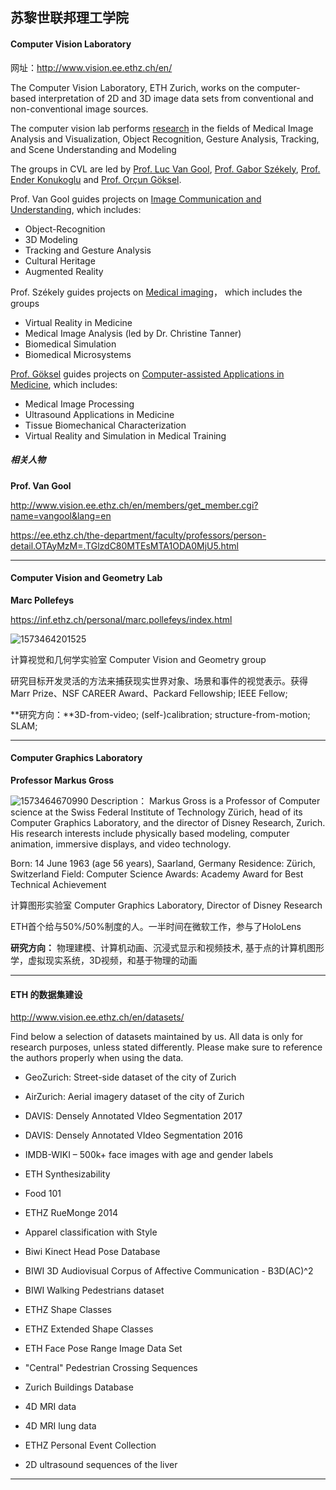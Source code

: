 ## **苏黎世联邦理工学院**

#### **Computer Vision Laboratory**

网址：http://www.vision.ee.ethz.ch/en/

The Computer Vision Laboratory, ETH Zurich, works on the computer-based interpretation of 2D and 3D image data sets from conventional and non-conventional image sources.

The computer vision lab performs [research](http://www.vision.ee.ethz.ch/research/) in the fields of Medical Image Analysis and Visualization, Object Recognition, Gesture Analysis, Tracking, and Scene Understanding and Modeling

The groups in CVL are led by [Prof. Luc Van Gool](http://www.vision.ee.ethz.ch/members/get_member.cgi?name=vangool&lang=en), [Prof. Gabor Székely](http://www.vision.ee.ethz.ch/members/get_member.cgi?name=szekely&lang=en), [Prof. Ender Konukoglu](http://www.vision.ee.ethz.ch/members/get_member.cgi?name=kender&lang=en) and [Prof. Orçun Göksel](http://www.vision.ee.ethz.ch/~ogoksel/).

Prof. Van Gool guides projects on [Image Communication and Understanding](http://www.vision.ee.ethz.ch/en/research/projects/icu), which includes:

- Object-Recognition
- 3D Modeling
- Tracking and Gesture Analysis
- Cultural Heritage
- Augmented Reality

Prof. Székely guides projects on [Medical imaging](http://www.vision.ee.ethz.ch/en/research/projects/med)， which includes the groups

- Virtual Reality in Medicine
- Medical Image Analysis (led by Dr. Christine Tanner)
- Biomedical Simulation
- Biomedical Microsystems

[Prof. Göksel](http://www.vision.ee.ethz.ch/~ogoksel/) guides projects on [Computer-assisted Applications in Medicine](http://www.caim.ee.ethz.ch/), which includes:

- Medical Image Processing
- Ultrasound Applications in Medicine 
- Tissue Biomechanical Characterization
- Virtual Reality and Simulation in Medical Training

##### **相关人物**

**Prof. Van Gool** 

http://www.vision.ee.ethz.ch/en/members/get_member.cgi?name=vangool&lang=en

https://ee.ethz.ch/the-department/faculty/professors/person-detail.OTAyMzM=.TGlzdC80MTEsMTA1ODA0MjU5.html

---

#### Computer Vision and Geometry Lab 

**Marc Pollefeys**

https://inf.ethz.ch/personal/marc.pollefeys/index.html

![1573464201525](C:\Users\j00496872\AppData\Roaming\Typora\typora-user-images\1573464201525.png)

计算视觉和几何学实验室 Computer Vision and Geometry group

研究目标开发灵活的方法来捕获现实世界对象、场景和事件的视觉表示。获得Marr Prize、NSF CAREER Award、Packard Fellowship; IEEE Fellow;

**研究方向：**3D-from-video; (self-)calibration; structure-from-motion; SLAM;

---

#### Computer Graphics Laboratory

**Professor Markus Gross**

![1573464670990](D:\Notes\raw_images\1573464670990.png) 
Description： Markus Gross is a Professor of Computer science at the Swiss Federal Institute of Technology Zürich, head of its Computer Graphics Laboratory, and the director of Disney Research, Zurich. His research interests include physically based modeling, computer animation, immersive displays, and video technology. 

Born: 14 June 1963 (age 56 years), Saarland, Germany
Residence: Zürich, Switzerland
Field: Computer Science
Awards: Academy Award for Best Technical Achievement

计算图形实验室 Computer Graphics Laboratory, Director of Disney Research

ETH首个给与50%/50%制度的人。一半时间在微软工作，参与了HoloLens

**研究方向：** 物理建模、计算机动画、沉浸式显示和视频技术, 基于点的计算机图形学，虚拟现实系统，3D视频，和基于物理的动画

---

#### **ETH 的数据集建设**

http://www.vision.ee.ethz.ch/en/datasets/

Find below a selection of datasets maintained by us. All data is only for research purposes, unless stated differently. Please make sure to reference the authors properly when using the data.

- GeoZurich: Street-side dataset of the city of Zurich
- AirZurich: Aerial imagery dataset of the city of Zurich
- DAVIS: Densely Annotated VIdeo Segmentation 2017
- DAVIS: Densely Annotated VIdeo Segmentation 2016
- IMDB-WIKI – 500k+ face images with age and gender labels
- ETH Synthesizability
- Food 101
- ETHZ RueMonge 2014
- Apparel classification with Style
- Biwi Kinect Head Pose Database
- BIWI 3D Audiovisual Corpus of Affective Communication - B3D(AC)^2
- BIWI Walking Pedestrians dataset
- 
  ETHZ Shape Classes

- 
  ETHZ Extended Shape Classes
- ETH Face Pose Range Image Data Set

- 
  "Central" Pedestrian Crossing Sequences
- Zurich Buildings Database

- 4D MRI data
- 
  4D MRI lung data

- 
  ETHZ Personal Event Collection
- 2D ultrasound sequences of the liver

---

